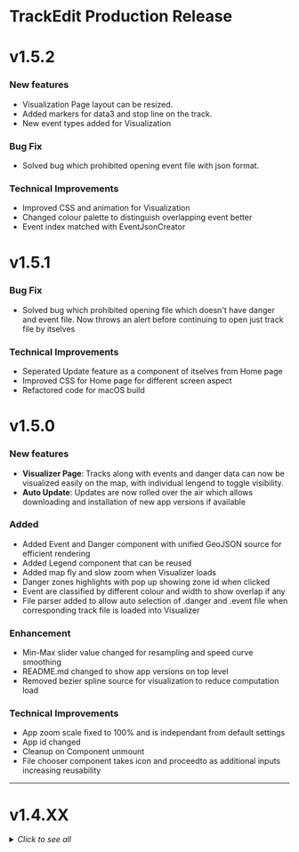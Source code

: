 # TrackEdit Production Release

# v1.5.2

### New features
- Visualization Page layout can be resized.
- Added markers for data3 and stop line on the track.
- New event types added for Visualization 

### Bug Fix
- Solved bug which prohibited opening event file with json format. 

### Technical Improvements
- Improved CSS and animation for Visualization
- Changed colour palette to distinguish overlapping event better
- Event index matched with EventJsonCreator

# v1.5.1

### Bug Fix
- Solved bug which prohibited opening file which doesn't have danger and event file. Now throws an alert before continuing to open just track file by itselves 

### Technical Improvements
- Seperated Update feature as a component of itselves from Home page
- Improved CSS for Home page for different screen aspect
- Refactored code for macOS build 

# v1.5.0

### New features

- **Visualizer Page**:  Tracks along with events and danger data can now be visualized easily on the map, with individual lengend to toggle visibility.
- **Auto Update**: Updates are now rolled over the air which allows downloading and installation of new app versions if available

### Added 

- Added Event and Danger component with unified GeoJSON source for efficient rendering
- Added Legend component that can be reused 
- Added map fly and slow zoom when Visualizer loads
- Danger zones highlights with pop up showing zone id when clicked 
- Event are classified by different colour and width to show overlap if any
- File parser added to allow auto selection of .danger and .event file when corresponding track file is loaded into Visualizer

### Enhancement 

- Min-Max slider value changed for resampling and speed curve smoothing
- README.md changed to show app versions on top level
- Removed bezier spline source for visualization to  reduce computation load

### Technical Improvements
- App zoom scale fixed to 100% and is independant from default settings
- App id changed 
- Cleanup on Component unmount
- File chooser component takes icon and proceedto as additional inputs increasing reusability

---



# v1.4.XX

<details>

<summary><i>Click to see all <i></summary>

## v1.4.7

<details>
<summary>click to see changelog</summary>

### Technical Improvements

- Refactored Code for track parameter inputs, new UserInput Component added for resuability and abstraction
- Set app user model id for Windows (process related improvement)
- Dev options removed after app packaged

### Bug Fix
- Solved csv recreation issue after hitting save. Uses state variable to set lad, speed and flag 1 column

</details>

## v1.4.6

<details>
<summary>click to see changelog</summary>

#### Bug Fix

- Resolved an issue with the win-x64 application where myapp.exe was not properly linked to the standard C++ Runtime Library. Added the necessary DLL dependencies to ensure correct functionality.

#### Technical Improvements

- Improved input handling by specifying input types as numbers, preventing the occurrence of NaN (Not a Number) errors.

</details>

## v1.4.5

<details>
<summary>click to see changelog</summary>

#### New Feature

- A progress bar feature has been integrated into the application. This enhancement improves user experience by providing real-time feedback on the status of resampling.

#### Bug Fix

- An issue affecting the application's compliance with Linux systems has been resolved.

</details>

## v1.4.4

<details>
<summary>click to see changelog</summary>

#### New Feature

- Added a output verification mechanism to ensure that saved coordinates reflect the correct track requirements even if generate is not pressed prior , addressing issues where handleSave would always save Coordinates in current state.

#### Bug Fix

- Fixed various minor bugs related to track data handling and display.

#### Technical Improvements

- Added Compatibility with Linux for distribution

</details>

## v1.4.3

<details>
<summary>click to see changelog</summary>

#### Bug Fix

- Fixed issue caused by Coordinates precision being more than 8 decimals

</details>

## v1.4.1

<details>
<summary>click to see changelog</summary>

### Bug Fixes

- Fixed various minor bugs related to track data handling and display.

</details>

## v1.4.0

<details>
<summary>click to see changelog</summary>

### New Features

- **Display Track on Map**: Tracks are now displayed on the map with markers at each recorded point.
- **Join Points with Straight Line**: Connected all track points with straight lines for better visualization.
- **Interpolated Smooth Curve**: Added functionality to interpolate and create a smooth curve between track points for a more accurate representation.
- **Resample Points**: Introduced a resampling feature to ensure track points are evenly spaced for better analysis and processing.
- **Calculate Speed**: Implemented speed calculation based on track point data to provide insights on movement dynamics.
- **Calculate Look Ahead**: Added look-ahead calculation to predict future positions based on current trajectory and speed.
- **Save Track with Correct Checksum**: Tracks are now saved with a correct checksum to ensure data integrity and prevent corruption.

### Enhancements

- Improved the accuracy and performance of the track rendering on the map.
- Enhanced the user interface for better usability and visualization of track data.

### Bug Fixes

- Fixed various minor bugs related to track data handling and display.

### Technical Improvements

- Refactored codebase to improve maintainability and performance.
- Optimized algorithms for better efficiency in handling and processing track data.

</details>

</details>
